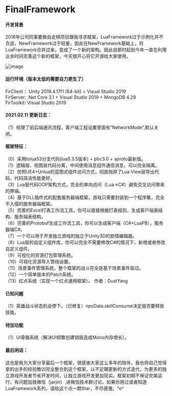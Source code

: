 # FinalFramework

#### 开发背景
2018年公司同事要做自走棋项目跟我寻求框架，LuaFramework过于示例化并不合适，NewFramework过于轻量，因此在NewFramework基础上，将LuaFramework合并过来，变成了一个新的架构。因此自那时起到今年一直在利用业余时间完善这个新的框架，今天很开心将它开源给大家使用。

![image](https://github.com/jarjin/FinalFramework/raw/master/screenshot.jpg)      

#### 运行环境（版本太低的需要自力更生了）
FirClient： Unity 2019.4.17f1 (64-bit) + Visual Studio 2019  
FirServer:  .Net Core 3.1 + Visual Studio 2019 + MongoDB 4.29  
FirToolkit: Visual Studio 2019 

#### 2021.02.11 更新日志：
（1）梳理了前后端通讯流程，客户端工程设置里面有“NetworkMode”,默认关闭。 

#### 框架特征：
（0）采用tolua53分支代码(lua5.3.5版本) + pbc3.0 + sproto最新版。    
（1）逻辑层、视图层代码分离，中间使用消息组件通信消息，可以完全隔离。  
（2）仿照UE4+Unlua的蓝图式组件访问方式，彻底抛弃了Lua View层导出代码，代码简洁性能更好。  
（3）Lua层代码OOP架构方式，完全的单向访问（Lua->C#）避免交叉访问带来的弊端。  
（4）基于DLL插件式的配套服务器端框架，游戏只需要封装到一个程序集，完全不入侵的服务器端框架。  
（5）完善的Excel打表工作流工具，你可以直接根据打表规则，生成客户端表结构、服务端表结构。  
（6）完善的Protobuf生成工作流工具，你可以生成客户端（C#+LuaPB），服务器端C#。  
（7）一个可以用于开发独立游戏的独立于Unity3D的剧情编辑器。  
（8）Lua层的自定义组件库，你可以完全不需要修改C#的情况下，新增或者修改自定义组件。  
（9）可视化的资源打包管理系统。  
（10）可视化资源导入管线设置。  
（11）场景事件管理系统，整个框架的战斗完全是基于场景事件驱动。  
（12）一个简单版本的Patch系统。  
（13）红点系统（实现一个红点通用框架）。  作者：DustYang

#### 已知问题
（1）英雄战斗状态机会停下。（已修复）npcData.skillConsume决定是否要释放技能。

#### 待加功能
（1）UI骨骼系统（解决UI频繁创建销毁造成Mono内存增长）。  

#### 最后闲话：
这也是我为大家分享最后一个框架，很感谢大家这么多年的陪伴，我也将自己觉得拿的出手的经验教训完全整合到这个框架，以不定期更新的方式迭代，为更多的独立游戏开发者节省开发时间，让独立游戏开发更加现实。框架初期不保证完美运行，有问题加我微信（jarjin）,进微信技术群讨论。如果你用过或者知道LuaFramework系列，请给这个点一颗Star，不尽感激。^o^

